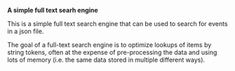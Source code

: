 **A simple full text searh engine**

This is a simple full text search engine that can be used to search for events in a json file.

The goal of a full-text search engine is to optimize lookups of items by string tokens, often at the expense of pre-processing the data and using lots of memory (i.e. the same data stored in multiple different ways).
